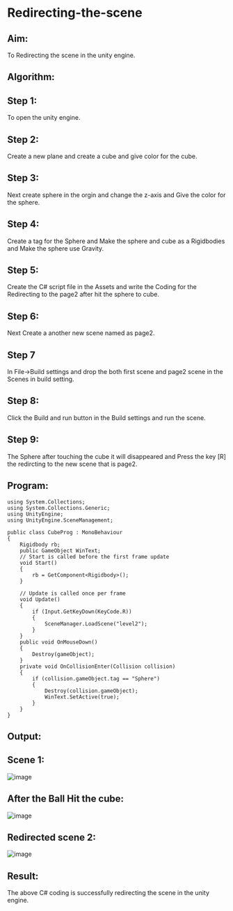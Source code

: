 # Redirecting-the-scene

## Aim:
To Redirecting the scene in the unity engine.

## Algorithm:
## Step 1:
To open the unity engine.

## Step 2:
Create a new plane and create a cube and give color for the cube.

## Step 3:
Next create sphere in the orgin and change the z-axis and Give the color for the sphere.

## Step 4:
Create a tag for the Sphere and Make the sphere and cube as a Rigidbodies and Make the sphere use Gravity.

## Step 5:
Create the C# script file in the Assets and write the Coding for the Redirecting to the page2 after hit the sphere to cube.

## Step 6:
Next Create a another new scene named as page2.

## Step 7
In File->Build settings and drop the both first scene and page2 scene in the Scenes in build setting.

## Step 8:
Click the Build and run button in the Build settings and run the scene.

## Step 9:
The Sphere after touching the cube it will disappeared and Press the key [R] the redircting to the new scene that is page2.

## Program:
```
using System.Collections;
using System.Collections.Generic;
using UnityEngine;
using UnityEngine.SceneManagement;

public class CubeProg : MonoBehaviour
{
    Rigidbody rb;
    public GameObject WinText;
    // Start is called before the first frame update
    void Start()
    {
        rb = GetComponent<Rigidbody>();
    }

    // Update is called once per frame
    void Update()
    {
        if (Input.GetKeyDown(KeyCode.R))
        {
            SceneManager.LoadScene("level2");
        }
    }
    public void OnMouseDown()
    {
        Destroy(gameObject);
    }
    private void OnCollisionEnter(Collision collision)
    {
        if (collision.gameObject.tag == "Sphere") 
        {
            Destroy(collision.gameObject);
            WinText.SetActive(true);
        }
    }
}

```

## Output:
## Scene 1:
![image](https://github.com/Rakshithadevi/Redirecting-the-scene/assets/94165326/44a16bab-ad0c-4e72-a290-2015c2938da4)
## After the Ball Hit the cube:
![image](https://github.com/Rakshithadevi/Redirecting-the-scene/assets/94165326/95a771e9-c957-4a19-82f0-82c19aab245e)

## Redirected scene 2:
![image](https://github.com/Rakshithadevi/Redirecting-the-scene/assets/94165326/82c868d5-baad-489b-beaa-e15c10392560)



## Result:
The above C# coding is successfully redirecting the scene in the unity engine.
